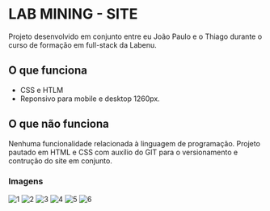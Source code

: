 # LAB MINING - SITE

Projeto desenvolvido em conjunto entre eu João Paulo e o Thiago durante o curso de formação em full-stack da Labenu.

## O que funciona
- CSS e HTLM
- Reponsivo para mobile e desktop 1260px.

## O que não funciona
Nenhuma funcionalidade relacionada à linguagem de programação. Projeto pautado em HTML e CSS com auxílio do GIT para o versionamento e contrução do site em conjunto.

### Imagens
![1](https://user-images.githubusercontent.com/58570645/88470719-50138080-ced6-11ea-9feb-19baf0805bfb.png)
![2](https://user-images.githubusercontent.com/58570645/88470721-56a1f800-ced6-11ea-98a8-00f25fc4cf7a.png)
![3](https://user-images.githubusercontent.com/58570645/88470723-59045200-ced6-11ea-9eca-9817924f04e9.png)
![4](https://user-images.githubusercontent.com/58570645/88470725-5c97d900-ced6-11ea-8d56-9a040bbf1a5b.png)
![5](https://user-images.githubusercontent.com/58570645/88470726-5efa3300-ced6-11ea-9c70-3c01d5745704.png)
![6](https://user-images.githubusercontent.com/58570645/88470736-9963d000-ced6-11ea-8b22-6475f73815d8.png)
